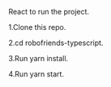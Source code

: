 React to run the project.

1.Clone this repo.

2.cd robofriends-typescript.

3.Run yarn install.

4.Run yarn start.
